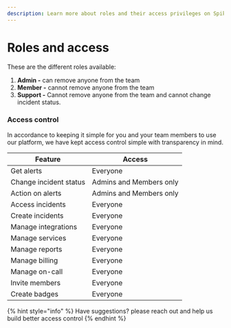 ```yaml
---
description: Learn more about roles and their access privileges on Spike.sh
---
```


# Roles and access

These are the different roles available:

1. **Admin -** can remove anyone from the team
2. **Member -** cannot remove anyone from the team
3. **Support -** Cannot remove anyone from the team and cannot change incident status.&#x20;

### Access control

In accordance to keeping it simple for you and your team members to use our platform, we have kept access control simple with transparency in mind.&#x20;

| Feature                | Access                  |
| ---------------------- | ----------------------- |
| Get alerts             | Everyone                |
| Change incident status | Admins and Members only |
| Action on alerts       | Admins and Members only |
| Access incidents       | Everyone                |
| Create incidents       | Everyone                |
| Manage integrations    | Everyone                |
| Manage services        | Everyone                |
| Manage reports         | Everyone                |
| Manage billing         | Everyone                |
| Manage on-call         | Everyone                |
| Invite members         | Everyone                |
| Create badges          | Everyone                |

{% hint style="info" %}
Have suggestions? please reach out and help us build better access control
{% endhint %}
